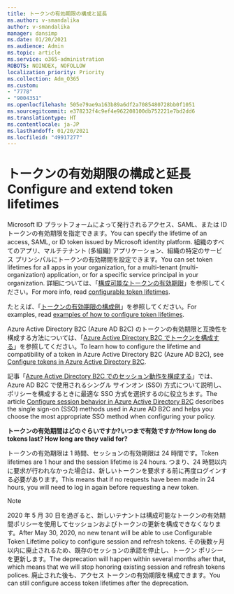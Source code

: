 ```yaml
---
title: トークンの有効期限の構成と延長
ms.author: v-smandalika
author: v-smandalika
manager: dansimp
ms.date: 01/20/2021
ms.audience: Admin
ms.topic: article
ms.service: o365-administration
ROBOTS: NOINDEX, NOFOLLOW
localization_priority: Priority
ms.collection: Adm_O365
ms.custom:
- "7778"
- "9004351"
ms.openlocfilehash: 505e79ae9a163b89a6df2a7085480728bb0f1051
ms.sourcegitcommit: e378232f4c9ef4e962208100db752221e7bd2dd6
ms.translationtype: HT
ms.contentlocale: ja-JP
ms.lasthandoff: 01/20/2021
ms.locfileid: "49917277"
---
```

# <a name="configure-and-extend-token-lifetimes"></a><span data-ttu-id="e52c4-102">トークンの有効期限の構成と延長</span><span class="sxs-lookup"><span data-stu-id="e52c4-102">Configure and extend token lifetimes</span></span>

<span data-ttu-id="e52c4-103">Microsoft ID プラットフォームによって発行されるアクセス、SAML、または ID トークンの有効期限を指定できます。</span><span class="sxs-lookup"><span data-stu-id="e52c4-103">You can specify the lifetime of an access, SAML, or ID token issued by Microsoft identity platform.</span></span> <span data-ttu-id="e52c4-104">組織のすべてのアプリ、マルチテナント (多組織) アプリケーション、組織の特定のサービス プリンシパルにトークンの有効期間を設定できます。</span><span class="sxs-lookup"><span data-stu-id="e52c4-104">You can set token lifetimes for all apps in your organization, for a multi-tenant (multi-organization) application, or for a specific service principal in your organization.</span></span> <span data-ttu-id="e52c4-105">詳細については、「[構成可能なトークンの有効期限](https://docs.microsoft.com/azure/active-directory/develop/active-directory-configurable-token-lifetimes)」を参照してください。</span><span class="sxs-lookup"><span data-stu-id="e52c4-105">For more info, read [configurable token lifetimes](https://docs.microsoft.com/azure/active-directory/develop/active-directory-configurable-token-lifetimes).</span></span>

<span data-ttu-id="e52c4-106">たとえば、「[トークンの有効期限の構成例](https://docs.microsoft.com/azure/active-directory/develop/configure-token-lifetimes)」を参照してください。</span><span class="sxs-lookup"><span data-stu-id="e52c4-106">For examples, read [examples of how to configure token lifetimes](https://docs.microsoft.com/azure/active-directory/develop/configure-token-lifetimes).</span></span>

<span data-ttu-id="e52c4-107">Azure Active Directory B2C (Azure AD B2C) のトークンの有効期限と互換性を構成する方法については、「[Azure Active Directory B2C でトークンを構成する](https://docs.microsoft.com/azure/active-directory-b2c/configure-tokens?pivots=b2c-user-flow)」を参照してください。</span><span class="sxs-lookup"><span data-stu-id="e52c4-107">To learn how to configure the lifetime and compatibility of a token in Azure Active Directory B2C (Azure AD B2C), see [Configure tokens in Azure Active Directory B2C](https://docs.microsoft.com/azure/active-directory-b2c/configure-tokens?pivots=b2c-user-flow).</span></span>

<span data-ttu-id="e52c4-108">記事「[Azure Active Directory B2C でのセッション動作を構成する](https://docs.microsoft.com/azure/active-directory-b2c/session-behavior?pivots=b2c-user-flow)」では、Azure AD B2C で使用されるシングル サインオン (SSO) 方式について説明し、ポリシーを構成するときに最適な SSO 方式を選択するのに役立ちます。</span><span class="sxs-lookup"><span data-stu-id="e52c4-108">The article [Configure session behavior in Azure Active Directory B2C](https://docs.microsoft.com/azure/active-directory-b2c/session-behavior?pivots=b2c-user-flow) describes the single sign-on (SSO) methods used in Azure AD B2C and helps you choose the most appropriate SSO method when configuring your policy.</span></span>

<span data-ttu-id="e52c4-109">**トークンの有効期間はどのぐらいですか?いつまで有効ですか?**</span><span class="sxs-lookup"><span data-stu-id="e52c4-109">**How long do tokens last? How long are they valid for?**</span></span>

<span data-ttu-id="e52c4-110">トークンの有効期限は 1 時間、セッションの有効期限は 24 時間です。</span><span class="sxs-lookup"><span data-stu-id="e52c4-110">Token lifetimes are 1 hour and the session lifetime is 24 hours.</span></span> <span data-ttu-id="e52c4-111">つまり、24 時間以内に要求が行われなかった場合は、新しいトークンを要求する前に再度ログインする必要があります。</span><span class="sxs-lookup"><span data-stu-id="e52c4-111">This means that if no requests have been made in 24 hours, you will need to log in again before requesting a new token.</span></span>

> [!NOTE]
> <span data-ttu-id="e52c4-112">2020 年 5 月 30 日を過ぎると、新しいテナントは構成可能なトークンの有効期間ポリシーを使用してセッションおよびトークンの更新を構成できなくなります。</span><span class="sxs-lookup"><span data-stu-id="e52c4-112">After May 30, 2020, no new tenant will be able to use Configurable Token Lifetime policy to configure session and refresh tokens.</span></span> <span data-ttu-id="e52c4-113">その後数ヶ月以内に廃止されるため、既存のセッションの承認を停止し、トークン ポリシーを更新します。</span><span class="sxs-lookup"><span data-stu-id="e52c4-113">The deprecation will happen within several months after that, which means that we will stop honoring existing session and refresh tokens polices.</span></span> <span data-ttu-id="e52c4-114">廃止された後も、アクセス トークンの有効期限を構成できます。</span><span class="sxs-lookup"><span data-stu-id="e52c4-114">You can still configure access token lifetimes after the deprecation.</span></span>






